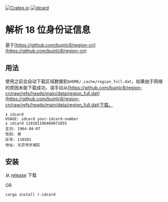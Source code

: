 [![Crates.io](https://img.shields.io/crates/v/r-idcard?style=flat-square)](https://crates.io/crates/r-idcard)
[![idcard](https://github.com/bujnlc8/idcard/actions/workflows/idcard.yml/badge.svg)](https://github.com/bujnlc8/idcard/actions/workflows/idcard.yml)

# 解析 18 位身份证信息

基于[https://github.com/bujnlc8/region-cn](https://github.com/bujnlc8/region-cn)

## 用法

使用之前会自动下载区域数据到`$HOME/.cache/region_full.dat`，如果由于网络的原因未能下载成功，请手动从[https://github.com/bujnlc8/region-cn/raw/refs/heads/main/data/region_full.dat](https://github.com/bujnlc8/region-cn/raw/refs/heads/main/data/region_full.dat)下载。

```
❯ idcard
USAGE: idcard your-idcard-number
❯ idcard 110101196404071855
生日: 1964-04-07
性别: 男
区号: 110101
地址: 北京市东城区
```

## 安装

从 [release](https://github.com/bujnlc8/idcard/releases) 下载

OR

```
cargo install r-idcard
```
